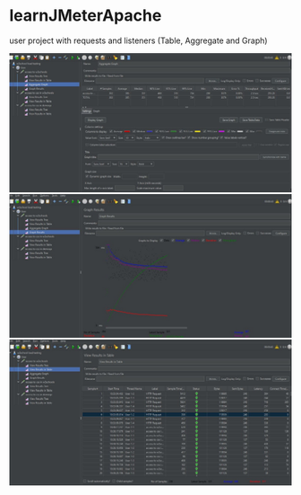 # learnJMeterApache
user project with requests and listeners (Table, Aggregate and Graph) 

![Aggregate Graph](https://github.com/Tudor7777/learnJMeterApache/blob/main/Capturejmeter.JPG)
![Graph Results](https://github.com/Tudor7777/learnJMeterApache/blob/main/jmeter%20screen.JPG)
![View Results in Table](https://github.com/Tudor7777/learnJMeterApache/blob/main/screen%20jmeter%202.JPG)
